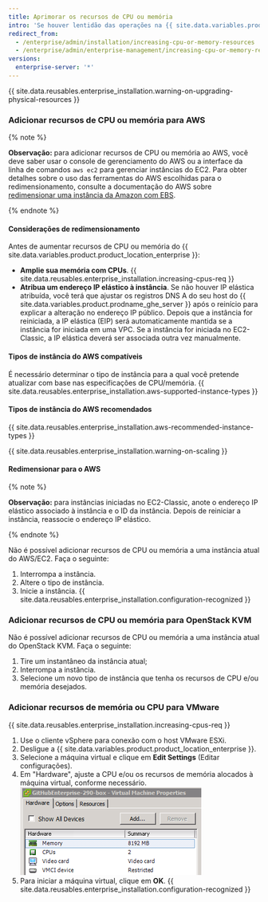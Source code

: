 ```yaml
---
title: Aprimorar os recursos de CPU ou memória
intro: 'Se houver lentidão das operações na {{ site.data.variables.product.product_location_enterprise }}, pode ser necessário adicionar recursos de CPU ou memória.'
redirect_from:
  - /enterprise/admin/installation/increasing-cpu-or-memory-resources
  - /enterprise/admin/enterprise-management/increasing-cpu-or-memory-resources
versions:
  enterprise-server: '*'
---
```


{{ site.data.reusables.enterprise_installation.warning-on-upgrading-physical-resources }}

### Adicionar recursos de CPU ou memória para AWS

{% note %}

**Observação:** para adicionar recursos de CPU ou memória ao AWS, você deve saber usar o console de gerenciamento do AWS ou a interface da linha de comandos `aws ec2` para gerenciar instâncias do EC2. Para obter detalhes sobre o uso das ferramentas do AWS escolhidas para o redimensionamento, consulte a documentação do AWS sobre [redimensionar uma instância da Amazon com EBS](https://docs.aws.amazon.com/AWSEC2/latest/UserGuide/ec2-instance-resize.html).

{% endnote %}

#### Considerações de redimensionamento

Antes de aumentar recursos de CPU ou memória do {{ site.data.variables.product.product_location_enterprise }}:

- **Amplie sua memória com CPUs**. {{ site.data.reusables.enterprise_installation.increasing-cpus-req }}
- **Atribua um endereço IP elástico à instância**. Se não houver IP elástica atribuída, você terá que ajustar os registros DNS A do seu host do {{ site.data.variables.product.prodname_ghe_server }} após o reinício para explicar a alteração no endereço IP público. Depois que a instância for reiniciada, a IP elástica (EIP) será automaticamente mantida se a instância for iniciada em uma VPC. Se a instância for iniciada no EC2-Classic, a IP elástica deverá ser associada outra vez manualmente.

#### Tipos de instância do AWS compatíveis

É necessário determinar o tipo de instância para a qual você pretende atualizar com base nas especificações de CPU/memória.
{{ site.data.reusables.enterprise_installation.aws-supported-instance-types }}

#### Tipos de instância do AWS recomendados

{{ site.data.reusables.enterprise_installation.aws-recommended-instance-types }}

{{ site.data.reusables.enterprise_installation.warning-on-scaling }}

#### Redimensionar para o AWS

{% note %}

**Observação:** para instâncias iniciadas no EC2-Classic, anote o endereço IP elástico associado à instância e o ID da instância. Depois de reiniciar a instância, reassocie o endereço IP elástico.

{% endnote %}

Não é possível adicionar recursos de CPU ou memória a uma instância atual do AWS/EC2. Faça o seguinte:

1. Interrompa a instância.
2. Altere o tipo de instância.
3. Inicie a instância.
{{ site.data.reusables.enterprise_installation.configuration-recognized }}

### Adicionar recursos de CPU ou memória para OpenStack KVM

Não é possível adicionar recursos de CPU ou memória a uma instância atual do OpenStack KVM. Faça o seguinte:

1. Tire um instantâneo da instância atual;
2. Interrompa a instância.
3. Selecione um novo tipo de instância que tenha os recursos de CPU e/ou memória desejados.

### Adicionar recursos de memória ou CPU para VMware

{{ site.data.reusables.enterprise_installation.increasing-cpus-req }}

1. Use o cliente vSphere para conexão com o host VMware ESXi.
2. Desligue a {{ site.data.variables.product.product_location_enterprise }}.
3. Selecione a máquina virtual e clique em **Edit Settings** (Editar configurações).
4. Em "Hardware", ajuste a CPU e/ou os recursos de memória alocados à máquina virtual, conforme necessário. ![Recursos de configuração VMware](/assets/images/enterprise/vmware/vsphere-hardware-tab.png)
5. Para iniciar a máquina virtual, clique em **OK**.
{{ site.data.reusables.enterprise_installation.configuration-recognized }}
